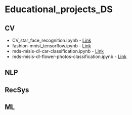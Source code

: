 # Educational_projects_DS

## CV
- CV_star_face_recognition.ipynb - [Link](https://colab.research.google.com/drive/1nqWjaiEhb6Z88IJNgphKW0bNRz_3sZ35?usp=sharing)
- fashion-mnist_tensorflow.ipynb - [Link](https://www.kaggle.com/code/alekseinedolivko/fashion-mnist)
- mds-misis-dl-car-classification.ipynb - [Link](https://www.kaggle.com/code/alekseinedolivko/mds-misis-dl-car-classification)
- mds-misis-dl-flower-photos-classification.ipynb - [Link](https://www.kaggle.com/code/alekseinedolivko/mds-misis-dl-flower-photos-classification)

## NLP


## RecSys


## ML
